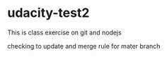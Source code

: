 # udacity-test2
This is class exercise on git and nodejs


checking to update and merge rule for mater branch

